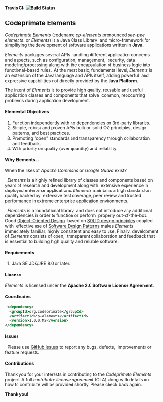 #### Travis CI: [![Build Status](https://travis-ci.org/codeprimate-software/cp-elements.svg?branch=master)](https://travis-ci.org/codeprimate-software/cp-elements)

## Codeprimate Elements 

*Codeprimate Elements* (codename *cp-elements* pronounced *see-pee elements*, or *Elements*) is a Java Class Library 
and micro-framework for simplifying the development of software applications written in **Java**. 

*Elements* packages several APIs handling different application concerns and aspects, such as configuration, management,
 security, data modeling/processing along with the encapsulation of business logic into functional-based rules.
 At the most basic, fundamental level, *Elements* is an extension of the Java language and APIs itself, adding powerful
 and expressive capabilities not directly provided by the **Java Platform**. 

The intent of *Elements* is to provide high quality, reusable and useful application classes and components that solve 
common, reoccurring problems during application development.

#### Elemental Objectives  

1. Function independently with no dependencies on 3rd-party libraries.
2. Simple, robust and proven APIs built on solid OO principles, design patterns, and best practices.
3. Promoting "open" standards and transparency through collaboration and feedback.
4. With priority on quality (over quantity) and reliability.  

#### Why Elements...  

When the likes of *Apache Commons* or *Google Guava* exist?

  *Elements* is a highly refined library of classes and components based on years of research and development along with 
extensive experience in deployed enterprise applications. *Elements* maintains a high standard on quality backed by 
extensive test coverage, peer review and trusted performance in extreme enterprise application environments.

  *Elements* is a foundational library, and does not introduce any additional dependencies in order to function or perform 
properly out-of-the-box.  Good [Object-Oriented Design](https://en.wikipedia.org/wiki/Object-oriented_design)
 based on [SOLID design principles](https://en.wikipedia.org/wiki/SOLID_(object-oriented_design)) coupled with
 effective use of [Software Design Patterns](https://en.wikipedia.org/wiki/Software_design_pattern) makes *Elements*
 immediately familiar, highly consistent and easy to use.  Finally, development of *Elements* consists of open,
 transparent collaboration and feedback that is essential to building high quality and reliable software.

#### Requirements

  1. Java SE JDK/JRE 8.0 or later.

#### License  

*Elements* is licensed under the **Apache 2.0 Software License Agreement**.  

#### Coordinates  

````xml
 <dependency> 
  <groupId>org.codeprimate</groupId> 
  <artifactId>cp-elements</artifactId> 
  <version>1.0.0.M2</version> 
</dependency>
````

#### Issues

  Please use [GitHub issues](https://github.com/codeprimate-software/cp-elements/issues) to report any bugs, defects,
 improvements or feature requests.   

#### Contributions

Thank you for your interests in contributing to the *Codeprimate Elements* project.  A full *contributor license agreement*
(CLA) along with details on how to contribute will be provided shortly.  Please check back again.

**Thank you! **
